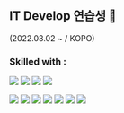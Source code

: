 ## IT Develop 연습생 👋 
(2022.03.02 ~  / KOPO)

### Skilled with : 
<img src="https://img.shields.io/badge/github-181717?style=for-the-badge&logo=github&logoColor=white"> <img src="https://img.shields.io/badge/linux-FCC624?style=for-the-badge&logo=linux&logoColor=black">
<img src="https://img.shields.io/badge/apache tomcat-F8DC75?style=for-the-badge&logo=apachetomcat&logoColor=black">
<img src="https://img.shields.io/badge/mysql-4479A1?style=for-the-badge&logo=mysql&logoColor=white">

<img src="https://img.shields.io/badge/Java-007396?style=for-the-badge&logo=java&logoColor=white">
<img src="https://img.shields.io/badge/C-A8B9CC?style=for-the-badge&logo=c&logoColor=white">

<img src="https://img.shields.io/badge/vscode-007ACC?style=for-the-badge&logo=Visual Studio Code&logoColor=white">

<img src="https://img.shields.io/badge/JavaScript-F7DF1E?style=for-the-badge&logo=javascript&logoColor=white">
<img src="https://img.shields.io/badge/Node.js-339933?style=for-the-badge&logo=node.js&logoColor=white">
<img src="https://img.shields.io/badge/Spring-6DB33F?style=for-the-badge&logo=spring&logoColor=white">
<img src="https://img.shields.io/badge/Hibernate-59666C?style=for-the-badge&logo=Hibernate&logoColor=white">
